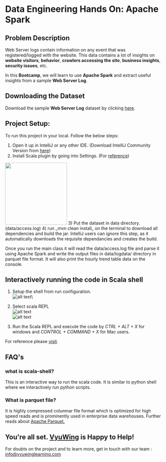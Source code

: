 # Data Engineering Hands On: Apache Spark

## Problem Description
Web Server logs contain information on any event that was registered/logged with the website. This data contains a lot of insights on **website visitors**, **behavior**, **crawlers accessing the site**, **business insights**, **security issues**, etc.

In this **Bootcamp**, we will learn to use **Apache Spark**  and extract useful insights from a sample **Web Server Log**.

## Downloading the Dataset
Download the sample **Web Server Log** dataset by clicking <a href="https://drive.google.com/file/d/1DwIFBu5PvxN7dqL34UA7uyDQAhrIPrbD/view? usp=sharing">here</a>.

## Project Setup:
To run this project in your local. Follow the below steps: 
1) Open it up in IntelliJ or any other IDE. (Download IntelliJ Community Version from <a href="https://www.jetbrains.com/idea/download/#section=linux"> here</a>)
2) Install Scala plugin by going into Settings. (For <a href="https://www.jetbrains.com/help/idea/discover-intellij-idea-for-scala.html">reference</a>)
<img src="https://resources.jetbrains.com/help/img/idea/2021.2/scala_plugin_page.png" width="200">
3) Put the dataset in data directory. (data/access.log)
4) run _mvn clean install_ on the terminal to download all dependencies and build the jar. IntelliJ users can ignore this step, as it automatically downloads the requisite dependancies and creates the build.

Once you run the main class it will read the data/access.log file and parse it using Apache Spark and write the output files in data/logdata/ directory in parquet file format. It will also print the hourly trend table data on the console.

## Interactively running the code in Scala shell
1) Setup the shell from run configuration.\
![alt text](https://i.ibb.co/SyQy2mC/Screenshot-2021-10-01-at-10-10-41-AM.png)\

2) Select scala REPL \
![alt text](https://i.ibb.co/GTz1bsN/Screenshot-2021-10-01-at-10-02-20-AM.png)\
![alt text](https://i.ibb.co/cL3m0pD/Screenshot-2021-10-01-at-10-01-42-AM.png)

3) Run the Scala REPL and execute the code by _CTRL + ALT + X_  for windows and _CONTROL + COMMAND + X_ for Mac users.

For reference please <a href="https://www.jetbrains.com/help/idea/run-debug-configuration-scala-console.html">visit</a>.

## FAQ's
### what is scala-shell?
This is an interactive way to run the scala code. It is similar to python shell where we interactively run python scripts.

### What is parquet file?
It is highly compressed columnar file format which is optimized for high speed reads and is prominently used in enterprise data warehouses.  Further reads about <a href="https://databricks.com/glossary/what-is-parquet">Apache Parquet.</a>


## You're all set. <a href="https://vyuwinglearning.com/">VyuWing</a> is Happy to Help!

For doubts on the project and to learn more, get in touch with our team : info@vyuwinglearning.com
